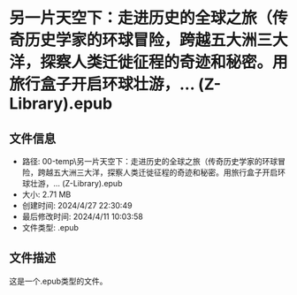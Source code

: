 ﻿# 另一片天空下：走进历史的全球之旅（传奇历史学家的环球冒险，跨越五大洲三大洋，探察人类迁徙征程的奇迹和秘密。用旅行盒子开启环球壮游，... (Z-Library).epub

## 文件信息
- 路径: 00-temp\另一片天空下：走进历史的全球之旅（传奇历史学家的环球冒险，跨越五大洲三大洋，探察人类迁徙征程的奇迹和秘密。用旅行盒子开启环球壮游，... (Z-Library).epub
- 大小: 2.71 MB
- 创建时间: 2024/4/27 22:30:49
- 最后修改时间: 2024/4/11 10:03:58
- 文件类型: .epub

## 文件描述
这是一个.epub类型的文件。

